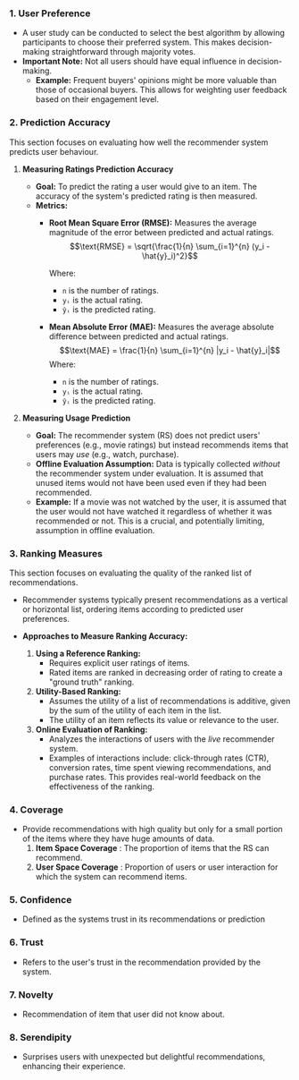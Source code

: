 ### 1. User Preference

*   A user study can be conducted to select the best algorithm by allowing participants to choose their preferred system. This makes decision-making straightforward through majority votes.
*   **Important Note:** Not all users should have equal influence in decision-making.
    *   **Example:** Frequent buyers' opinions might be more valuable than those of occasional buyers.  This allows for weighting user feedback based on their engagement level.

### 2. Prediction Accuracy

This section focuses on evaluating how well the recommender system predicts user behaviour.

1.  **Measuring Ratings Prediction Accuracy**

    *   **Goal:** To predict the rating a user would give to an item.  The accuracy of the system's predicted rating is then measured.
    *   **Metrics:**
        *   **Root Mean Square Error (RMSE):**  Measures the average magnitude of the error between predicted and actual ratings.
            $$\text{RMSE} = \sqrt{\frac{1}{n} \sum_{i=1}^{n} (y_i - \hat{y}_i)^2}$$

            Where:
            *   `n` is the number of ratings.
            *   `yᵢ` is the actual rating.
            *   `ŷᵢ` is the predicted rating.

        *   **Mean Absolute Error (MAE):** Measures the average absolute difference between predicted and actual ratings.
            $$\text{MAE} = \frac{1}{n} \sum_{i=1}^{n} |y_i - \hat{y}_i|$$
            Where:
            *   `n` is the number of ratings.
            *   `yᵢ` is the actual rating.
            *   `ŷᵢ` is the predicted rating.

2.  **Measuring Usage Prediction**

    *   **Goal:** The recommender system (RS) does not predict users' preferences (e.g., movie ratings) but instead recommends items that users may *use* (e.g., watch, purchase).
    *   **Offline Evaluation Assumption:** Data is typically collected *without* the recommender system under evaluation. It is assumed that unused items would not have been used even if they had been recommended.
    *   **Example:** If a movie was not watched by the user, it is assumed that the user would not have watched it regardless of whether it was recommended or not.  This is a crucial, and potentially limiting, assumption in offline evaluation.

### 3. Ranking Measures

This section focuses on evaluating the quality of the ranked list of recommendations.

*   Recommender systems typically present recommendations as a vertical or horizontal list, ordering items according to predicted user preferences.
*   **Approaches to Measure Ranking Accuracy:**

    1.  **Using a Reference Ranking:**
        *   Requires explicit user ratings of items.
        *   Rated items are ranked in decreasing order of rating to create a "ground truth" ranking.
    2.  **Utility-Based Ranking:**
        *   Assumes the utility of a list of recommendations is additive, given by the sum of the utility of each item in the list.
        *   The utility of an item reflects its value or relevance to the user.
    3.  **Online Evaluation of Ranking:**
        *   Analyzes the interactions of users with the *live* recommender system.
        *   Examples of interactions include: click-through rates (CTR), conversion rates, time spent viewing recommendations, and purchase rates.  This provides real-world feedback on the effectiveness of the ranking.
### 4. Coverage
- Provide recommendations with high quality but only for a small portion of the items where they have huge amounts of data.
	1. **Item Space Coverage** : The proportion of items that the RS can recommend.
	2. **User Space Coverage** : Proportion of users or user interaction for which the system can recommend items.

### 5. Confidence
- Defined as the systems trust in its recommendations or prediction

### 6. Trust
- Refers to the user's trust in the recommendation provided by the system.

### 7. Novelty
-  Recommendation of item that user did not know about.

### 8. Serendipity
- Surprises users with unexpected but delightful recommendations, enhancing their experience.